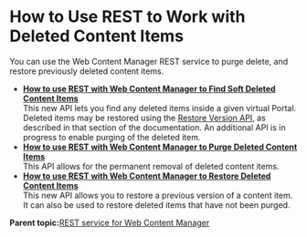 # How to Use REST to Work with Deleted Content Items 

You can use the Web Content Manager REST service to purge delete, and restore previously deleted content items.

-   **[How to use REST with Web Content Manager to Find Soft Deleted Content Items ](../wcm/wcm_rest_crud_purge_soft_delete.md)**  
This new API lets you find any deleted items inside a given virtual Portal. Deleted items may be restored using the [Restore Version API](wcm_rest_crud_purge_restore_deleted.md), as described in that section of the documentation. An additional API is in progress to enable purging of the deleted item.
-   **[How to use REST with Web Content Manager to Purge Deleted Content Items ](../wcm/wcm_rest_crud_purge_deleted.md)**  
This API allows for the permanent removal of deleted content items.
-   **[How to use REST with Web Content Manager to Restore Deleted Content Items ](../wcm/wcm_rest_crud_purge_restore_deleted.md)**  
This new API allows you to restore a previous version of a content item. It can also be used to restore deleted items that have not been purged.

**Parent topic:**[REST service for Web Content Manager ](../wcm/wcm_rest.md)

